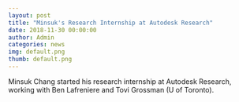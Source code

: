 ```yaml
---
layout: post
title: "Minsuk's Research Internship at Autodesk Research"
date: 2018-11-30 00:00:00
author: Admin
categories: news
img: default.png
thumb: default.png
---
```


Minsuk Chang started his research internship at Autodesk Research, working with Ben Lafreniere and Tovi Grossman (U of Toronto). 
